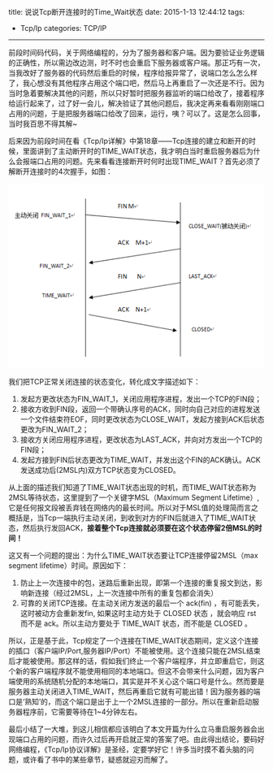 title: 说说Tcp断开连接时的Time_Wait状态
date: 2015-1-13 12:44:12
tags:
- Tcp/Ip
categories: TCP/IP
---
前段时间码代码，关于网络编程的，分为了服务器和客户端。因为要验证业务逻辑的正确性，所以需边改边测，时不时也会重启下服务器或客户端。那正巧有一次，当我改好了服务器的代码然后重启的时候，程序给报异常了，说端口怎么怎么样了，我心想没有其他程序占用这个端口吧，然后马上再重启了一次还是不行。因为当时急着要解决其他的问题，所以只好暂时把服务器监听的端口给改了，接着程序给运行起来了，过了好一会儿，解决验证了其他问题后，我决定再来看看刚刚端口占用的问题，于是把服务器端口给改了回来，运行，咦？可以了。这是怎么回事，当时我百思不得其解~<!-- more -->

后来因为前段时间在看《Tcp/Ip详解》中第18章——Tcp连接的建立和断开的时候，里面讲到了主动断开时的TIME_WAIT状态，我才明白当时重启服务器后为什么会报端口占用的问题。先来看看连接断开时何时出现TIME_WAIT？首先必须了解断开连接时的4次握手，如图：

![](/img/TIME_WAIT.png "Optional title")

我们把TCP正常关闭连接的状态变化，转化成文字描述如下：

1. 发起方更改状态为FIN_WAIT_1，关闭应用程序进程，发出一个TCP的FIN段；
2. 接收方收到FIN段，返回一个带确认序号的ACK，同时向自己对应的进程发送一个文件结束符EOF，同时更改状态为CLOSE_WAIT，发起方接到ACK后状态更改为FIN_WAIT_2；
3. 接收方关闭应用程序进程，更改状态为LAST_ACK，并向对方发出一个TCP的FIN段；
4. 发起方接到FIN后状态更改为TIME_WAIT，并发出这个FIN的ACK确认。ACK发送成功后(2MSL内)双方TCP状态变为CLOSED。 

从上面的描述我们知道了TIME_WAIT状态出现的时机，而TIME_WAIT状态称为2MSL等待状态，这里提到了一个关键字MSL（Maximum Segment Lifetime）,它是任何报文段被丢弃钱在网络内的最长时间。所以对于MSL值的处理简而言之概括是，当Tcp一端执行主动关闭，到收到对方的FIN后就进入了TIME_WAIT状态，然后执行发回ACK，**接着整个Tcp连接就必须要在这个状态停留2倍MSL的时间！**

这又有一个问题的提出：为什么TIME_WAIT状态要让TCP连接停留2MSL（max segment lifetime）时间。原因如下：

1.  防止上一次连接中的包，迷路后重新出现，即第一个连接的重复报文到达，影响新连接（经过2MSL，上一次连接中所有的重复包都会消失）
2.  可靠的关闭TCP连接。在主动关闭方发送的最后一个 ack(fin) ，有可能丢失，这时被动方会重新发fin, 如果这时主动方处于 CLOSED 状态 ，就会响应 rst 而不是 ack。所以主动方要处于 TIME_WAIT 状态，而不能是 CLOSED 。

所以，正是基于此，Tcp规定了一个连接在TIME_WAIT状态期间，定义这个连接的插口（客户端IP/Port,服务器IP/Port）不能被使用。这个连接只能在2MSL结束后才能被使用。那这样的话，假如我们终止一个客户端程序，并立即重启它，则这个新的客户端程序就不能使用相同的本地端口。但这不会带来什么问题，因为客户端使用的系统随机分配的本地端口，其实是并不关心这个端口号是什么。然而要是服务器主动关闭进入TIME_WAIT，然后再重启它就有可能出错！因为服务器的端口是‘熟知’的，而这个端口是出于上一个2MSL连接的一部分。所以在重新启动服务器程序前，它需要等待在1~4分钟左右。

最后小结了一大堆，到这儿相信都应该明白了本文开篇为什么立马重启服务器会出现端口占用的问题，而许久过后再开启就正常的答案了吧。由此得出结论，要码好网络编程，《Tcp/Ip协议详解》是圣经，定要学好它！许多当时摸不着头脑的问题，或许看了书中的某些章节，疑惑就迎刃而解了。